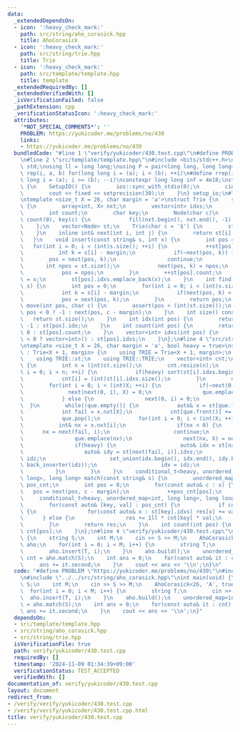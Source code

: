 ```yaml
---
data:
  _extendedDependsOn:
  - icon: ':heavy_check_mark:'
    path: src/string/aho_corasick.hpp
    title: AhoCorasick
  - icon: ':heavy_check_mark:'
    path: src/string/trie.hpp
    title: Trie
  - icon: ':heavy_check_mark:'
    path: src/template/template.hpp
    title: template
  _extendedRequiredBy: []
  _extendedVerifiedWith: []
  _isVerificationFailed: false
  _pathExtension: cpp
  _verificationStatusIcon: ':heavy_check_mark:'
  attributes:
    '*NOT_SPECIAL_COMMENTS*': ''
    PROBLEM: https://yukicoder.me/problems/no/430
    links:
    - https://yukicoder.me/problems/no/430
  bundledCode: "#line 1 \"verify/yukicoder/430.test.cpp\"\n#define PROBLEM \"https://yukicoder.me/problems/no/430\"\
    \n#line 2 \"src/template/template.hpp\"\n#include <bits/stdc++.h>\nusing namespace\
    \ std;\nusing ll = long long;\nusing P = pair<long long, long long>;\n#define\
    \ rep(i, a, b) for(long long i = (a); i < (b); ++i)\n#define rrep(i, a, b) for(long\
    \ long i = (a); i >= (b); --i)\nconstexpr long long inf = 4e18;\nstruct SetupIO\
    \ {\n    SetupIO() {\n        ios::sync_with_stdio(0);\n        cin.tie(0);\n\
    \        cout << fixed << setprecision(30);\n    }\n} setup_io;\n#line 3 \"src/string/trie.hpp\"\
    \ntemplate <size_t X = 26, char margin = 'a'>\nstruct Trie {\n    struct Node\
    \ {\n        array<int, X> nxt;\n        vector<int> idxs;\n        int idx;\n\
    \        int count;\n        char key;\n        Node(char c)\n            : idx(-1),\
    \ count(0), key(c) {\n            fill(nxt.begin(), nxt.end(), -1);\n        }\n\
    \    };\n    vector<Node> st;\n    Trie(char c = '$') {\n        st.emplace_back(c);\n\
    \    }\n    inline int& next(int i, int j) {\n        return st[i].nxt[j];\n \
    \   }\n    void insert(const string& s, int x) {\n        int pos = 0;\n     \
    \   for(int i = 0; i < (int)s.size(); ++i) {\n            ++st[pos].count;\n \
    \           int k = s[i] - margin;\n            if(~next(pos, k)) {\n        \
    \        pos = next(pos, k);\n                continue;\n            }\n     \
    \       int npos = st.size();\n            next(pos, k) = npos;\n            st.emplace_back(s[i]);\n\
    \            pos = npos;\n        }\n        ++st[pos].count;\n        st[pos].idx\
    \ = x;\n        st[pos].idxs.emplace_back(x);\n    }\n    int find(const string&\
    \ s) {\n        int pos = 0;\n        for(int i = 0; i < (int)s.size(); ++i) {\n\
    \            int k = s[i] - margin;\n            if(next(pos, k) < 0) return -1;\n\
    \            pos = next(pos, k);\n        }\n        return pos;\n    }\n    int\
    \ move(int pos, char c) {\n        assert(pos < (int)st.size());\n        return\
    \ pos < 0 ? -1 : next(pos, c - margin);\n    }\n    int size() const {\n     \
    \   return st.size();\n    }\n    int idx(int pos) {\n        return pos < 0 ?\
    \ -1 : st[pos].idx;\n    }\n    int count(int pos) {\n        return pos < 0 ?\
    \ 0 : st[pos].count;\n    }\n    vector<int> idxs(int pos) {\n        return pos\
    \ < 0 ? vector<int>() : st[pos].idxs;\n    }\n};\n#line 4 \"src/string/aho_corasick.hpp\"\
    \ntemplate <size_t X = 26, char margin = 'a', bool heavy = true>\nstruct AhoCorasick\
    \ : Trie<X + 1, margin> {\n    using TRIE = Trie<X + 1, margin>;\n    using TRIE::next;\n\
    \    using TRIE::st;\n    using TRIE::TRIE;\n    vector<int> cnt;\n    void build()\
    \ {\n        int n = (int)st.size();\n        cnt.resize(n);\n        for(int\
    \ i = 0; i < n; ++i) {\n            if(heavy) sort(st[i].idxs.begin(), st[i].idxs.end());\n\
    \            cnt[i] = (int)st[i].idxs.size();\n        }\n        queue<int> que;\n\
    \        for(int i = 0; i < (int)X; ++i) {\n            if(~next(0, i)) {\n  \
    \              next(next(0, i), X) = 0;\n                que.emplace(next(0, i));\n\
    \            } else {\n                next(0, i) = 0;\n            }\n      \
    \  }\n        while(!que.empty()) {\n            auto& x = st[que.front()];\n\
    \            int fail = x.nxt[X];\n            cnt[que.front()] += cnt[fail];\n\
    \            que.pop();\n            for(int i = 0; i < (int)X; ++i) {\n     \
    \           int& nx = x.nxt[i];\n                if(nx < 0) {\n              \
    \      nx = next(fail, i);\n                    continue;\n                }\n\
    \                que.emplace(nx);\n                next(nx, X) = next(fail, i);\n\
    \                if(heavy) {\n                    auto& idx = st[nx].idxs;\n \
    \                   auto& idy = st[next(fail, i)].idxs;\n                    vector<int>\
    \ idz;\n                    set_union(idx.begin(), idx.end(), idy.begin(), idy.end(),\
    \ back_inserter(idz));\n                    idx = idz;\n                }\n  \
    \          }\n        }\n    }\n    conditional_t<heavy, unordered_map<int, long\
    \ long>, long long> match(const string& s) {\n        unordered_map<int, int>\
    \ pos_cnt;\n        int pos = 0;\n        for(const auto& c : s) {\n         \
    \   pos = next(pos, c - margin);\n            ++pos_cnt[pos];\n        }\n   \
    \     conditional_t<heavy, unordered_map<int, long long>, long long> res{};\n\
    \        for(const auto& [key, val] : pos_cnt) {\n            if constexpr(heavy)\
    \ {\n                for(const auto& x : st[key].idxs) res[x] += val;\n      \
    \      } else {\n                res += 1ll * cnt[key] * val;\n            }\n\
    \        }\n        return res;\n    }\n    int count(int pos) {\n        return\
    \ cnt[pos];\n    }\n};\n#line 4 \"verify/yukicoder/430.test.cpp\"\nint main(void)\
    \ {\n    string S;\n    int M;\n    cin >> S >> M;\n    AhoCorasick<26, 'A', true>\
    \ aho;\n    for(int i = 0; i < M; i++) {\n        string T;\n        cin >> T;\n\
    \        aho.insert(T, i);\n    }\n    aho.build();\n    unordered_map<int, ll>\
    \ cnt = aho.match(S);\n    int ans = 0;\n    for(const auto& it : cnt) {\n   \
    \     ans += it.second;\n    }\n    cout << ans << '\\n';\n}\n"
  code: "#define PROBLEM \"https://yukicoder.me/problems/no/430\"\n#include \"../../src/template/template.hpp\"\
    \n#include \"../../src/string/aho_corasick.hpp\"\nint main(void) {\n    string\
    \ S;\n    int M;\n    cin >> S >> M;\n    AhoCorasick<26, 'A', true> aho;\n  \
    \  for(int i = 0; i < M; i++) {\n        string T;\n        cin >> T;\n      \
    \  aho.insert(T, i);\n    }\n    aho.build();\n    unordered_map<int, ll> cnt\
    \ = aho.match(S);\n    int ans = 0;\n    for(const auto& it : cnt) {\n       \
    \ ans += it.second;\n    }\n    cout << ans << '\\n';\n}"
  dependsOn:
  - src/template/template.hpp
  - src/string/aho_corasick.hpp
  - src/string/trie.hpp
  isVerificationFile: true
  path: verify/yukicoder/430.test.cpp
  requiredBy: []
  timestamp: '2024-11-09 01:34:39+09:00'
  verificationStatus: TEST_ACCEPTED
  verifiedWith: []
documentation_of: verify/yukicoder/430.test.cpp
layout: document
redirect_from:
- /verify/verify/yukicoder/430.test.cpp
- /verify/verify/yukicoder/430.test.cpp.html
title: verify/yukicoder/430.test.cpp
---
```

